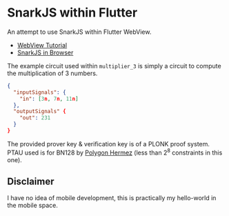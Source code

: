 # SnarkJS within Flutter

An attempt to use SnarkJS within Flutter WebView.

- [WebView Tutorial](https://codelabs.developers.google.com/codelabs/flutter-webview#0)
- [SnarkJS in Browser](https://github.com/iden3/snarkjs#in-the-browser)

The example circuit used within `multiplier_3` is simply a circuit to compute the multiplication of 3 numbers.

```json
{
  "inputSignals": {
    "in": [3n, 7n, 11n]
  },
  "outputSignals" {
    "out": 231
  }
}
```

The provided prover key & verification key is of a PLONK proof system. PTAU used is for BN128 by [Polygon Hermez](powersOfTau28_hez_final_08.ptau) (less than $2^8$ constraints in this one).

## Disclaimer

I have no idea of mobile development, this is practically my hello-world in the mobile space.

